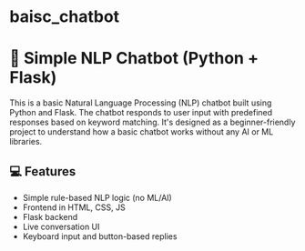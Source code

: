 # baisc_chatbot

# 🧠 Simple NLP Chatbot (Python + Flask)

This is a basic Natural Language Processing (NLP) chatbot built using Python and Flask. The chatbot responds to user input with predefined responses based on keyword matching. It's designed as a beginner-friendly project to understand how a basic chatbot works without any AI or ML libraries.

## 💻 Features

- Simple rule-based NLP logic (no ML/AI)
- Frontend in HTML, CSS, JS
- Flask backend
- Live conversation UI
- Keyboard input and button-based replies
